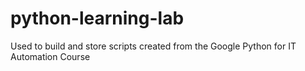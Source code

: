 # python-learning-lab
Used to build and store scripts created from the Google Python for IT Automation Course
